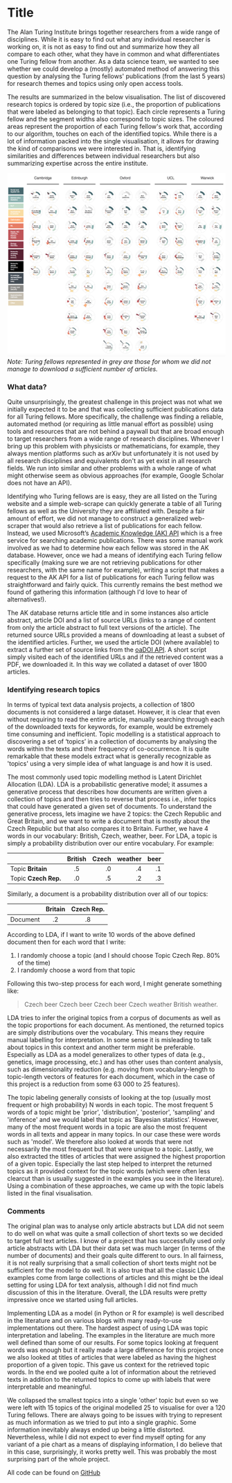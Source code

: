 # Title

The Alan Turing Institute brings together researchers from a wide range of disciplines.
While it is easy to find out what any individual researcher is working on, it is not as easy to find out and summarize how they all compare to each other, what they have in common and what differentiates one Turing fellow from another. As a data science team, we wanted to see whether we could develop a (mostly) automated method of answering this question by analysing the Turing fellows' publications (from the last 5 years) for research themes and topics using only open access tools.

The results are summarized in the below visualisation. The list of discovered research topics is ordered by topic size (i.e., the proportion of publications that were labeled as belonging to that topic).
Each circle represents a Turing fellow and the segment widths also correspond to topic sizes.
The coloured areas represent the proportion of each Turing fellow's work that, according to our algorithm, touches on each of the identified topics.
While there is a lot of information packed into the single visualisation, it allows for drawing the kind of comparisons we were interested in.
That is, identifying similarities and differences between individual researchers but also summarizing expertise across the entire institute.

![](visualisation/turing_fellows_topics.png)  
*Note: Turing fellows represented in grey are those for whom we did not manage to download a sufficient number of articles.*

### What data?

Quite unsurprisingly, the greatest challenge in this project was not what we initially expected it to be and that was collecting sufficient publications data for all Turing fellows.
More specifically, the challenge was finding a reliable, automated method (or requiring as little manual effort as possible) using tools and resources that are not behind a paywall but that are broad enough to target researchers from a wide range of research disciplines.
Whenever I bring up this problem with physicists or mathematicians, for example, they always mention platforms such as arXiv but unfortunately it is not used by all research disciplines and equivalents don't as yet exist in all research fields.
We run into similar and other problems with a whole range of what might otherwise seem as obvious approaches (for example, Google Scholar does not have an API).

Identifying who Turing fellows are is easy, they are all listed on the Turing website and a simple web-scrape can quickly generate a table of all Turing fellows as well as the University they are affiliated with.
Despite a fair amount of effort, we did not manage to construct a generalized web-scraper that would also retrieve a list of publications for each fellow.
Instead, we used Microsoft’s [Academic Knowledge (AK) API](https://docs.microsoft.com/en-us/azure/cognitive-services/academic-knowledge/home) which is a free service for searching academic publications.
There was some manual work involved as we had to determine how each fellow was stored in the AK database.
However, once we had a means of identifying each Turing fellow specifically (making sure we are not retrieving publications for other researchers, with the same name for example), writing a script that makes a request to the AK API for a list of publications for each Turing fellow was straightforward and fairly quick.
This currently remains the best method we found of gathering this information (although I'd love to hear of alternatives!).

The AK database returns article title and in some instances also article abstract, article DOI and a list of source URLs (links to a range of content from only the article abstract to full text versions of the article).
The returned source URLs provided a means of downloading at least a subset of the identified articles.
Further, we used the article DOI (where available) to extract a further set of source links from the [oaDOI API](https://oadoi.org).
A short script simply visited each of the identified URLs and if the retrieved content was a PDF, we downloaded it. In this way we collated a dataset of over 1800 articles.

### Identifying research topics

In terms of typical text data analysis projects, a collection of 1800 documents is not considered a large dataset.
However, it is clear that even without requiring to read the entire article, manually searching through each of the downloaded texts for keywords, for example, would be extremely time consuming and inefficient.
Topic modelling is a statistical approach to discovering a set of ‘topics’ in a collection of documents by analysing the words within the texts and their frequency of co-occurrence. It is quite remarkable that these models extract what is generally recognizable as 'topics' using a very simple idea of what language is and how it is used.

The most commonly used topic modelling method is Latent Dirichlet Allocation (LDA). LDA is a probabilistic generative model; it assumes a generative process that describes how documents are written given a collection of topics and then tries to reverse that process i.e., infer topics that could have generated a given set of documents.
To understand the generative process, lets imagine we have 2 topics: the Czech Republic and Great Britain, and we want to write a document that is mostly about the Czech Republic but that also compares it to Britain.
Further, we have 4 words in our vocabulary: British, Czech, weather, beer. For LDA, a topic is simply a probability distribution over our entire vocabulary.
For example:   

|                  | British | Czech   | weather | beer    |
| ---------------- |:-------:| -------:| -------:| -------:|
| Topic **Britain**    |   .5    |   .0    |   .4    |   .1    |
| Topic **Czech Rep.** |   .0    |   .5    |   .2    |   .3    |

Similarly, a document is a probability distribution over all of our topics:

|   | Britain | Czech Rep. |
|---|:-------:|:----------:|
|Document| .2 | .8 |


According to LDA, if I want to write 10 words of the above defined document then for each word that I write:  
1. I randomly choose a topic (and I should choose Topic Czech Rep. 80% of the time)  
2. I randomly choose a word from that topic  

Following this two-step process for each word, I might generate something like:   

>Czech beer Czech beer Czech beer Czech weather British weather.

LDA tries to infer the original topics from a corpus of documents as well as the topic proportions for each document.
As mentioned, the returned topics are simply distributions over the vocabulary. This means they require manual labelling for interpretation.
In some sense it is misleading to talk about topics in this context and another term might be preferable.
Especially as LDA as a model generalizes to other types of data (e.g., genetics, image processing, etc.) and has other uses than content analysis, such as dimensionality reduction (e.g. moving from vocabulary-length to topic-length vectors of features for each document, which in the case of this project is a reduction from some 63 000 to 25 features).

The topic labeling generally consists of looking at the top (usually most frequent or high probability) N words in each topic.
The most frequent 5 words of a topic might be 'prior', 'distribution', 'posterior', 'sampling' and 'inference' and we would label that topic as 'Bayesian statistics’.
However, many of the most frequent words in a topic are also the most frequent words in all texts and appear in many topics. In our case these were words such as 'model'.
We therefore also looked at words that were not necessarily the most frequent but that were unique to a topic.
Lastly, we also extracted the titles of articles that were assigned the highest proportion of a given topic.
Especially the last step helped to interpret the returned topics as it provided context for the topic words (which were often less clearcut than is usually suggested in the examples you see in the literature).
Using a combination of these approaches, we came up with the topic labels listed in the final visualisation.

### Comments

The original plan was to analyse only article abstracts but LDA did not seem to do well on what was quite a small collection of short texts so we decided to target full text articles.
I know of a project that has successfully used only article abstracts with LDA but their data set was much larger (in terms of the number of documents) and their goals quite different to ours.
In all fairness, it is not really surprising that a small collection of short texts might not be sufficient for the model to do well. It is also true that all the classic LDA examples come from large collections of articles and this might be the ideal setting for using LDA for text analysis, although I did not find much discussion of this in the literature.
Overall, the LDA results were pretty impressive once we started using full articles.

Implementing LDA as a model (in Python or R for example) is well described in the literature and on various blogs with many ready-to-use implementations out there.
The hardest aspect of using LDA was topic interpretation and labeling.
The examples in the literature are much more well defined than some of our results.
For some topics looking at frequent words was enough but it really made a large difference for this project once we also looked at titles of articles that were labeled as having the highest proportion of a given topic.
This gave us context for the retrieved topic words. In the end we pooled quite a lot of information about the retrieved texts in addition to the returned topics to come up with labels that were interpretable and meaningful.

We collapsed the smallest topics into a single 'other' topic but even so we were left with 15 topics of the original modelled 25 to visualise for over a 120 Turing fellows.
There are always going to be issues with trying to represent as much information as we tried to put into a single graphic.
Some information inevitably always ended up being a little distorted.
Nevertheless, while I did not expect to ever find myself opting for any variant of a pie chart as a means of displaying information, I do believe that in this case, surprisingly, it works pretty well.
This was probably the most surprising part of the whole project.

All code can be found on [GitHub](https://github.com/alan-turing-institute/ati_tm)
